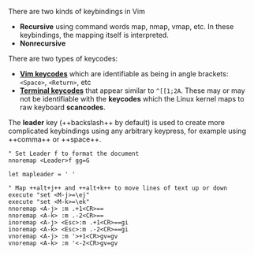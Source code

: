 There are two kinds of keybindings in Vim

- **Recursive** using command words map, nmap, vmap, etc. In these keybindings, the mapping itself is interpreted.
- **Nonrecursive** 

There are two types of keycodes:

- [**Vim keycodes**](https://vim.fandom.com/wiki/Mapping_fast_keycodes_in_terminal_Vim) which are identifiable as being in angle brackets: `<Space>`, `<Return>`, etc
- [**Terminal keycodes**](https://wiki.archlinux.org/index.php/Keyboard_input#Identifying_keycodes_in_Xorg) that appear similar to `^[[1;2A`. These may or may not be identifiable with the **keycodes** which the Linux kernel maps to raw keyboard **scancodes**.

The **leader** key (++backslash++ by default) is used to create more complicated keybindings using any arbitrary keypress, for example using ++comma++ or ++space++.

```vim
" Set Leader f to format the document
nnoremap <Leader>f gg=G
```

```vim
let mapleader = ' '
```

```vim
" Map ++alt+j++ and ++alt+k++ to move lines of text up or down
execute "set <M-j>=\ej"
execute "set <M-k>=\ek"
nnoremap <A-j> :m .+1<CR>==
nnoremap <A-k> :m .-2<CR>==
inoremap <A-j> <Esc>:m .+1<CR>==gi
inoremap <A-k> <Esc>:m .-2<CR>==gi
vnoremap <A-j> :m '>+1<CR>gv=gv
vnoremap <A-k> :m '<-2<CR>gv=gv
```
